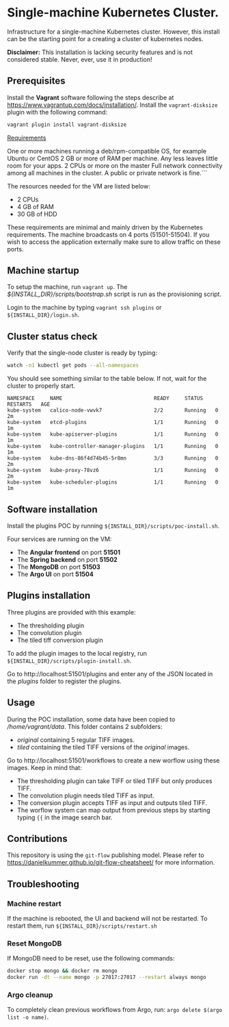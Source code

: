 # Single-machine Kubernetes Cluster. 

Infrastructure for a single-machine Kubernetes cluster.
However, this install can be the starting point for a creating a cluster of kubernetes nodes.

**Disclaimer:** This installation is lacking security features and is not 
considered stable. Never, ever, use it in production!

## Prerequisites

Install the **Vagrant** software following the steps describe at 
https://www.vagrantup.com/docs/installation/. Install the `vagrant-disksize`
plugin with the following command:

```bash
vagrant plugin install vagrant-disksize
```

[Requirements](https://kubernetes.io/docs/setup/independent/create-cluster-kubeadm/)

One or more machines running a deb/rpm-compatible OS, for example Ubuntu or CentOS
2 GB or more of RAM per machine. Any less leaves little room for your apps.
2 CPUs or more on the master
Full network connectivity among all machines in the cluster. A public or private network is fine.```

The resources needed for the VM are listed below:
* 2 CPUs
* 4 GB of RAM
* 30 GB of HDD

These requirements are minimal and mainly driven by the Kubernetes 
requirements. The machine broadcasts on 4 ports (51501-51504). If you wish to 
access the application externally make sure to allow traffic on these ports.


## Machine startup

To setup the machine, run `vagrant up`. The *${INSTALL_DIR}/scripts/bootstrap.sh* script is run as
the provisioning script.

Login to the machine by typing `vagrant ssh plugins` or `${INSTALL_DIR}/login.sh`.


## Cluster status check

Verify that the single-node cluster is ready by typing:
```bash
watch -n1 kubectl get pods --all-namespaces
```

You should see something similar to the table below. If not, wait for the 
cluster to properly start.

```
NAMESPACE     NAME                              READY     STATUS    RESTARTS   AGE
kube-system   calico-node-vwvk7                 2/2       Running   0          2m
kube-system   etcd-plugins                      1/1       Running   0          1m
kube-system   kube-apiserver-plugins            1/1       Running   0          1m
kube-system   kube-controller-manager-plugins   1/1       Running   0          1m
kube-system   kube-dns-86f4d74b45-5r8mn         3/3       Running   0          2m
kube-system   kube-proxy-78vz6                  1/1       Running   0          2m
kube-system   kube-scheduler-plugins            1/1       Running   0          1m
```

## Software installation

Install the plugins POC by running `${INSTALL_DIR}/scripts/poc-install.sh`.

Four services are running on the VM:
* The **Angular frontend** on port **51501**
* The **Spring backend** on port **51502**
* The **MongoDB** on port **51503**
* The **Argo UI** on port **51504**

## Plugins installation

Three plugins are provided with this example:
* The thresholding plugin
* The convolution plugin
* The tiled tiff conversion plugin

To add the plugin images to the local registry, run 
`${INSTALL_DIR}/scripts/plugin-install.sh`.

Go to http://localhost:51501/plugins and enter any of the JSON located in the 
*plugins* folder to register the plugins.

## Usage

During the POC installation, some data have been copied to */home/vagrant/data*.
This folder contains 2 subfolders:
* *original* containing 5 regular TIFF images.
* *tiled* containing the tiled TIFF versions of the *original* images.

Go to http://localhost:51501/workflows to create a new worflow using these 
images. Keep in mind that:
* The thresholding plugin can take TIFF or tiled TIFF but only produces TIFF.
* The convolution plugin needs tiled TIFF as input.
* The conversion plugin accepts TIFF as input and outputs tiled TIFF.
* The worflow system can map output from previous steps by starting typing `{{` 
in the image search bar.

## Contributions

This repository is using the `git-flow` publishing model. Please refer to
https://danielkummer.github.io/git-flow-cheatsheet/ for more information.

## Troubleshooting

### Machine restart

If the machine is rebooted, the UI and backend will not be restarted. To 
restart them, run `${INSTALL_DIR}/scripts/restart.sh`


### Reset MongoDB

If MongoDB need to be reset, use the following commands:
```bash
docker stop mongo && docker rm mongo
docker run -dt --name mongo -p 27017:27017 --restart always mongo
```


### Argo cleanup

To completely clean previous workflows from Argo, run: `argo delete $(argo list -o name)`.
